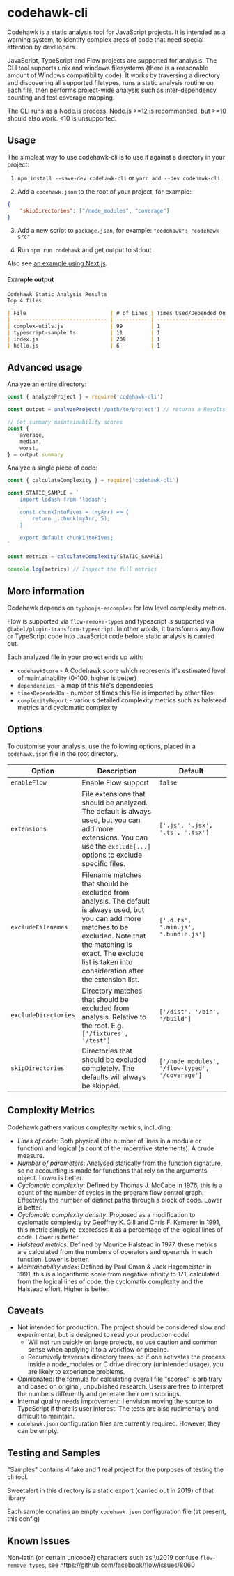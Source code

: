 # codehawk-cli

Codehawk is a static analysis tool for JavaScript projects. It is intended as a warning system, to identify complex areas of code that need special attention by developers.

JavaScript, TypeScript and Flow projects are supported for analysis. The CLI tool supports unix and windows filesystems (there is a reasonable amount of Windows compatibility code). It works by traversing a directory and discovering all supported filetypes, runs a static analysis routine on each file, then performs project-wide analysis such as inter-dependency counting and test coverage mapping.

The CLI runs as a Node.js process. Node.js >=12 is recommended, but >=10 should also work. <10 is unsupported.

## Usage

The simplest way to use codehawk-cli is to use it against a directory in your project:

1. `npm install --save-dev codehawk-cli` or `yarn add --dev codehawk-cli`

2. Add a `codehawk.json` to the root of your project, for example:

```json
{
    "skipDirectories": ["/node_modules", "coverage"]
}
```

3. Add a new script to `package.json`, for example: `"codehawk": "codehawk src"`

4. Run `npm run codehawk` and get output to stdout


Also see [an example using Next.js](https://github.com/sgb-io/codehawk-cli-example).

#### Example output

```markdown
Codehawk Static Analysis Results
Top 4 files

| File                           | # of Lines | Times Used/Depended On | Maintainability (higher is better) |
| ------------------------------ | ---------- | ---------------------- | ---------------------------------- |
| complex-utils.js               | 99         | 1                      | 50.76 (Could be better)            |
| typescript-sample.ts           | 11         | 1                      | 70.73 OK                           |
| index.js                       | 209        | 1                      | 89.94 OK                           |
| hello.js                       | 6          | 1                      | 91.93 OK                           |
```

## Advanced usage

Analyze an entire directory:

```javascript
const { analyzeProject } = require('codehawk-cli')

const output = analyzeProject('/path/to/project') // returns a Results object

// Get summary maintainability scores
const {
    average,
    median,
    worst,
} = output.summary
```

Analyze a single piece of code:

```javascript
const { calculateComplexity } = require('codehawk-cli')

const STATIC_SAMPLE = `
    import lodash from 'lodash';

    const chunkIntoFives = (myArr) => {
        return _.chunk(myArr, 5);
    }

    export default chunkIntoFives;
`

const metrics = calculateComplexity(STATIC_SAMPLE)

console.log(metrics) // Inspect the full metrics

```

## More information

Codehawk depends on `typhonjs-escomplex` for low level complexity metrics.

Flow is supported via `flow-remove-types` and typescript is supported via `@babel/plugin-transform-typescript`. In other words, it transforms any flow or TypeScript code into JavaScript code before static analysis is carried out.

Each analyzed file in your project ends up with:

- `codehawkScore` - A Codehawk score which represents it's estimated level of maintainability (0-100, higher is better)
- `dependencies` - a map of this file's dependecies
- `timesDependedOn` - number of times this file is imported by other files
- `complexityReport` - various detailed complexity metrics such as halstead metrics and cyclomatic complexity

## Options

To customise your analysis, use the following options, placed in a `codehawk.json` file in the root directory.

| Option               | Description                                                                                                                                                                                                                              | Default                                         |
|----------------------|------------------------------------------------------------------------------------------------------------------------------------------------------------------------------------------------------------------------------------------|-------------------------------------------------|
| `enableFlow`         | Enable Flow support                                                                                                                                                                                                                      | `false`                                         |
| `extensions`         | File extensions that should be analyzed. The default is always used, but you can add more extensions. You can use the `exclude[...]` options to exclude specific files.                                                                  | `['.js', '.jsx', '.ts', '.tsx']`                |
| `excludeFilenames`   | Filename matches that should be excluded from analysis. The default is always used, but you can add more matches to be excluded. Note that the matching is exact. The exclude list is taken into consideration after the extension list. | `['.d.ts', '.min.js', '.bundle.js']`            |
| `excludeDirectories` | Directory matches that should be excluded from analysis. Relative to the root. E.g. `['/fixtures', '/test']`                                                                                                                             | `['/dist', '/bin', '/build']`                   |
| `skipDirectories`    | Directories that should be excluded completely. The defaults will always be skipped.                                                                                                                                                     | `['/node_modules', '/flow-typed', '/coverage']` |

## Complexity Metrics

Codehawk gathers various complexity metrics, including:

- *Lines of code*: Both physical (the number of lines in a module or function) and logical (a count of the imperative statements). A crude measure.
- *Number of parameters*: Analysed statically from the function signature, so no accounting is made for functions that rely on the arguments object. Lower is better.
- *Cyclomatic complexity*: Defined by Thomas J. McCabe in 1976, this is a count of the number of cycles in the program flow control graph. Effectively the number of distinct paths through a block of code. Lower is better.
- *Cyclomatic complexity density*: Proposed as a modification to cyclomatic complexity by Geoffrey K. Gill and Chris F. Kemerer in 1991, this metric simply re-expresses it as a percentage of the logical lines of code. Lower is better.
- *Halstead metrics*: Defined by Maurice Halstead in 1977, these metrics are calculated from the numbers of operators and operands in each function. Lower is better.
- *Maintainability index*: Defined by Paul Oman & Jack Hagemeister in 1991, this is a logarithmic scale from negative infinity to 171, calculated from the logical lines of code, the cyclomatix complexity and the Halstead effort. Higher is better.

## Caveats

- Not intended for production. The project should be considered slow and experimental, but is designed to read your production code!
    - Will not run quickly on large projects, so use caution and common sense when applying it to a workflow or pipeline.
    - Recursively traverses directory trees, so if one activates the process inside a node_modules or C drive directory (unintended usage), you are likely to experience problems.
- Opinionated: the formula for calculating overall file "scores" is arbitrary and based on original, unpublished research. Users are free to interpret the numbers differently and generate their own scorings.
- Internal quality needs improvement: I envision moving the source to TypeScript if there is user interest. The tests are also rudimentary and difficult to maintain.
- `codehawk.json` configuration files are currently required. However, they can be empty.

## Testing and Samples

"Samples" contains 4 fake and 1 real project for the purposes of testing the cli tool.

Sweetalert in this directory is a static export (carried out in 2019) of that library.

Each sample conatins an empty `codehawk.json` configuration file (at present, this config)

## Known Issues

Non-latin (or certain unicode?) characters such as \u2019 confuse `flow-remove-types`, see https://github.com/facebook/flow/issues/8060
